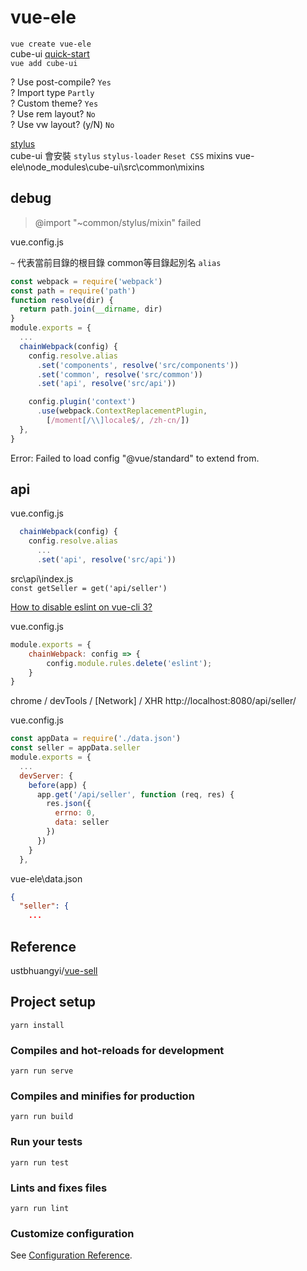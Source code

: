 # vue-ele

`vue create vue-ele`  
cube-ui [quick-start](https://didi.github.io/cube-ui/#/zh-CN/docs/quick-start)  
`vue add cube-ui`  

? Use post-compile? `Yes`  
? Import type `Partly`  
? Custom theme? `Yes`  
? Use rem layout? `No`  
? Use vw layout? (y/N) `No`  

[stylus](https://stylus-lang.com/)  
cube-ui 會安裝 `stylus` `stylus-loader` `Reset CSS`
mixins vue-ele\node_modules\cube-ui\src\common\mixins

## debug

> @import "~common/stylus/mixin" failed

vue.config.js

`~` 代表當前目錄的根目錄
common等目錄起別名 `alias`

```js
const webpack = require('webpack')
const path = require('path')
function resolve(dir) {
  return path.join(__dirname, dir)
}
module.exports = {
  ...
  chainWebpack(config) {
    config.resolve.alias
      .set('components', resolve('src/components'))
      .set('common', resolve('src/common'))
      .set('api', resolve('src/api'))

    config.plugin('context')
      .use(webpack.ContextReplacementPlugin,
        [/moment[/\\]locale$/, /zh-cn/])
  },
}
```

Error: Failed to load config "@vue/standard" to extend from.

## api

vue.config.js

```js
  chainWebpack(config) {
    config.resolve.alias
      ...
      .set('api', resolve('src/api'))
```

src\api\index.js  
`const getSeller = get('api/seller')`


[How to disable eslint on vue-cli 3?](https://stackoverflow.com/questions/49121110/how-to-disable-eslint-on-vue-cli-3)

vue.config.js

```js
module.exports = {
    chainWebpack: config => {
        config.module.rules.delete('eslint');
    }
}
```

chrome / devTools / [Network] / XHR
http://localhost:8080/api/seller/

vue.config.js

```js
const appData = require('./data.json')
const seller = appData.seller
module.exports = {
  ...
  devServer: {
    before(app) {
      app.get('/api/seller', function (req, res) {
        res.json({
          errno: 0,
          data: seller
        })
      })
    }
  },
```

vue-ele\data.json

```json
{
  "seller": {
    ...
```

## Reference

ustbhuangyi/[vue-sell](https://github.com/ustbhuangyi/vue-sell)

## Project setup
```
yarn install
```

### Compiles and hot-reloads for development
```
yarn run serve
```

### Compiles and minifies for production
```
yarn run build
```

### Run your tests
```
yarn run test
```

### Lints and fixes files
```
yarn run lint
```

### Customize configuration
See [Configuration Reference](https://cli.vuejs.org/config/).
